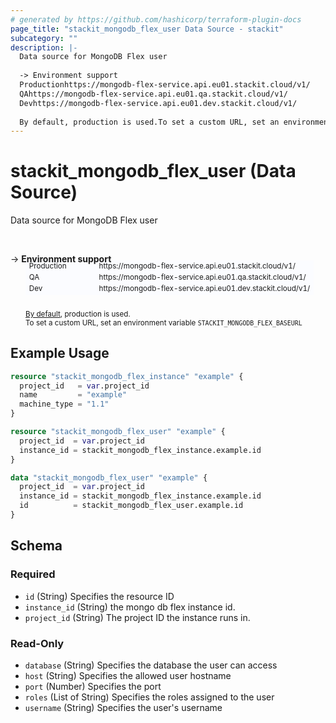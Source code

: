 ```yaml
---
# generated by https://github.com/hashicorp/terraform-plugin-docs
page_title: "stackit_mongodb_flex_user Data Source - stackit"
subcategory: ""
description: |-
  Data source for MongoDB Flex user
  
  -> Environment support
  Productionhttps://mongodb-flex-service.api.eu01.stackit.cloud/v1/
  QAhttps://mongodb-flex-service.api.eu01.qa.stackit.cloud/v1/
  Devhttps://mongodb-flex-service.api.eu01.dev.stackit.cloud/v1/
  
  By default, production is used.To set a custom URL, set an environment variable STACKITMONGODBFLEX_BASEURL
---
```


# stackit_mongodb_flex_user (Data Source)

Data source for MongoDB Flex user

<br />

-> __Environment support__<br /><table style='border-collapse: separate; border-spacing: 0px; margin-top:-20px; margin-left: 24px; font-size: smaller;'>
<tr><td style='width: 100px; background: #fbfcff; border: none;'>Production</td><td style='background: #fbfcff; border: none;'>https://mongodb-flex-service.api.eu01.stackit.cloud/v1/</td></tr>
<tr><td style='background: #fbfcff; border: none;'>QA</td><td style='background: #fbfcff; border: none;'>https://mongodb-flex-service.api.eu01.qa.stackit.cloud/v1/</td></tr>
<tr><td style='background: #fbfcff; border: none;'>Dev</td><td style='background: #fbfcff; border: none;'>https://mongodb-flex-service.api.eu01.dev.stackit.cloud/v1/</td></tr>
</table><br />
<small style='margin-left: 24px; margin-top: -5px; display: inline-block;'><a href="https://registry.terraform.io/providers/SchwarzIT/stackit/latest/docs#environment">By default</a>, production is used.<br />To set a custom URL, set an environment variable <code>STACKIT_MONGODB_FLEX_BASEURL</code></small>

## Example Usage

```terraform
resource "stackit_mongodb_flex_instance" "example" {
  project_id   = var.project_id
  name         = "example"
  machine_type = "1.1"
}

resource "stackit_mongodb_flex_user" "example" {
  project_id  = var.project_id
  instance_id = stackit_mongodb_flex_instance.example.id
}

data "stackit_mongodb_flex_user" "example" {
  project_id  = var.project_id
  instance_id = stackit_mongodb_flex_instance.example.id
  id          = stackit_mongodb_flex_user.example.id
}
```

<!-- schema generated by tfplugindocs -->
## Schema

### Required

- `id` (String) Specifies the resource ID
- `instance_id` (String) the mongo db flex instance id.
- `project_id` (String) The project ID the instance runs in.

### Read-Only

- `database` (String) Specifies the database the user can access
- `host` (String) Specifies the allowed user hostname
- `port` (Number) Specifies the port
- `roles` (List of String) Specifies the roles assigned to the user
- `username` (String) Specifies the user's username


